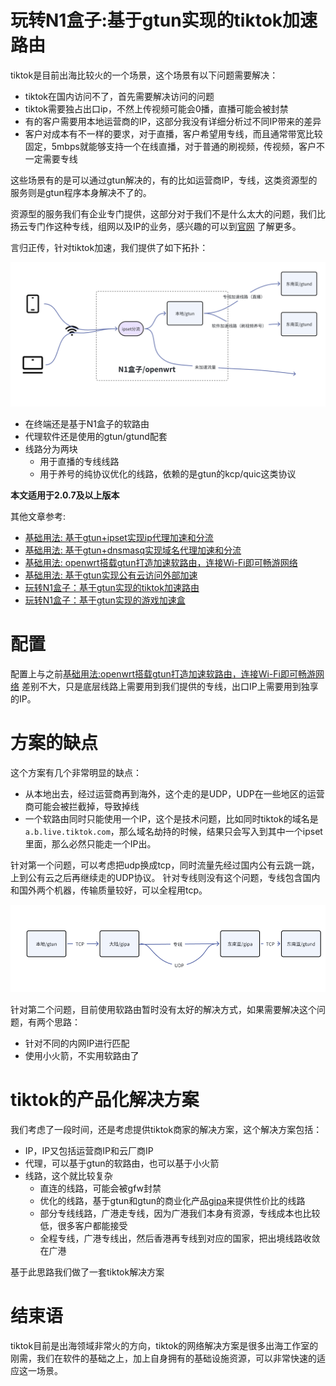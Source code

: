 # 玩转N1盒子:基于gtun实现的tiktok加速路由
tiktok是目前出海比较火的一个场景，这个场景有以下问题需要解决：

- tiktok在国内访问不了，首先需要解决访问的问题
- tiktok需要独占出口ip，不然上传视频可能会0播，直播可能会被封禁
- 有的客户需要用本地运营商的IP，这部分我没有详细分析过不同IP带来的差异
- 客户对成本有不一样的要求，对于直播，客户希望用专线，而且通常带宽比较固定，5mbps就能够支持一个在线直播，对于普通的刷视频，传视频，客户不一定需要专线

这些场景有的是可以通过gtun解决的，有的比如运营商IP，专线，这类资源型的服务则是gtun程序本身解决不了的。

资源型的服务我们有企业专门提供，这部分对于我们不是什么太大的问题，我们比扬云专门作这种专线，组网以及IP的业务，感兴趣的可以到[官网](https://www.beyondnetwork.net)
了解更多。

言归正传，针对tiktok加速，我们提供了如下拓扑：

![img.png](assets/tiktok_acc_topology.png)

- 在终端还是基于N1盒子的软路由
- 代理软件还是使用的gtun/gtund配套
- 线路分为两块
  - 用于直播的专线线路
  - 用于养号的纯协议优化的线路，依赖的是gtun的kcp/quic这类协议

**本文适用于2.0.7及以上版本**

其他文章参考:

- [基础用法: 基于gtun+ipset实现ip代理加速和分流](基础用法_基于gtun+ipset实现ip代理加速和分流.md)
- [基础用法: 基于gtun+dnsmasq实现域名代理加速和分流](基础用法_基于gtun+dnsmasq实现域名代理加速和分流.md)
- [基础用法: openwrt搭载gtun打造加速软路由，连接Wi-Fi即可畅游网络](基础用法_openwrt搭载gtun打造加速软路由，连接Wi-Fi即可畅游网络.md)
- [基础用法: 基于gtun实现公有云访问外部加速](基础用法_基于gtun实现公有云访问外部加速.md)
- [玩转N1盒子：基于gtun实现的tiktok加速路由](玩转N1盒子_基于gtun实现的tiktok加速路由.md)
- [玩转N1盒子：基于gtun实现的游戏加速盒](玩转N1盒子_基于gtun实现的游戏加速盒.md)

# 配置
配置上与之前[基础用法:openwrt搭载gtun打造加速软路由，连接Wi-Fi即可畅游网络](基础用法:openwrt搭载gtun打造加速软路由，连接Wi-Fi即可畅游网络.md)
差别不大，只是底层线路上需要用到我们提供的专线，出口IP上需要用到独享的IP。

# 方案的缺点
这个方案有几个非常明显的缺点：

- 从本地出去，经过运营商再到海外，这个走的是UDP，UDP在一些地区的运营商可能会被拦截掉，导致掉线
- 一个软路由同时只能使用一个IP，这个是技术问题，比如同时tiktok的域名是`a.b.live.tiktok.com`，那么域名劫持的时候，结果只会写入到其中一个ipset里面，那么必然只能走一个IP出。

针对第一个问题，可以考虑把udp换成tcp，同时流量先经过国内公有云跳一跳，上到公有云之后再继续走的UDP协议。
针对专线则没有这个问题，专线包含国内和国外两个机器，传输质量较好，可以全程用tcp。

![img.png](assets/tiktok_acc_optimize.png)

针对第二个问题，目前使用软路由暂时没有太好的解决方式，如果需要解决这个问题，有两个思路：

- 针对不同的内网IP进行匹配
- 使用小火箭，不实用软路由了

# tiktok的产品化解决方案

我们考虑了一段时间，还是考虑提供tiktok商家的解决方案，这个解决方案包括：

- IP，IP又包括运营商IP和云厂商IP
- 代理，可以基于gtun的软路由，也可以基于小火箭
- 线路，这个就比较复杂
  - 直连的线路，可能会被gfw封禁
  - 优化的线路，基于gtun和gtun的商业化产品[gipa](https://www.beyondnetwork.net)来提供性价比的线路
  - 部分专线线路，广港走专线，因为广港我们本身有资源，专线成本也比较低，很多客户都能接受
  - 全程专线，广港专线出，然后香港再专线到对应的国家，把出境线路收敛在广港

基于此思路我们做了一套tiktok解决方案

# 结束语
tiktok目前是出海领域非常火的方向，tiktok的网络解决方案是很多出海工作室的刚需，我们在软件的基础之上，加上自身拥有的基础设施资源，可以非常快速的适应这一场景。




